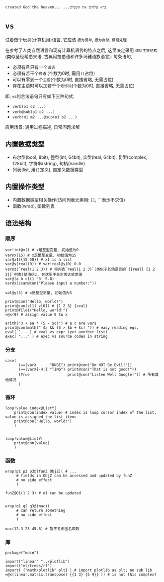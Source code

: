 ```created God the heaven... ...בָּרָא אֱלֹהִים אֵת הַשָּׁמַיִם```

# `vs`
试着做个玩具(计算机用)语言, 它应该 `极为简单`, `极为自然`, `极易处理`.

在参考了人类自然语言和现有计算机语言的特点之后, 这里决定采用 `谓状主宾结构`(类似圣经希伯来语, 古典阿拉伯语和许多玛雅语族语言).
每条语句, 
- 必须有且只有一个`谓语`
- 必须有若干个`宾语` (个数为0时, 需用`()`占位)
- 可以有零到一个`主语`(个数为0时, 直接省略, 无需占位)
- 存在主语时可以加若干个`修饰词`(个数为0时, 直接省略, 无需占位)

即, `vs`的合法语句只有如下三种句式:
- `verb(o1 o2 ...)`
- `verb@sub(o1 o2 ...)`
- `verb!m1 m2 ...@sub(o1 o2 ...)`

应用场景: 通用过程描述, 日常问题求解

## 内置数据类型
- 布尔型(bool, 8bit), 整型(int, 64bit), 实型(real, 64bit), 复型(complex, 128bit), 字符串(string), 句柄(handle)
- 列表(list, 用`{}`定义), 自定义数据类型

## 内置操作类型
- 内置数据类型相关操作(访问列表元素用: `[]`, `\``表示不求值)
- 函数(wrap), 函数列表

## 语法结构
### 顺序
```
var!int@x() # x是整型变量, 初始值为0
var@x(15) # x是整型变量, 初始值为15
var@x1({15 50}) # x1 is a list
var@y(real(0)) # var!real@y(0) 0.0 
var@z(`real(1 2 3)) # 将列表`real(1 2 3)`(类似于其他语言的`{{real} {1 2 3}}`列表)赋值给z, 在这里不会对表达式求值
var@(a b c)(1 '3' 5.0)
var@x(scan@con("Please input a number:"))

val@y(5) # x是整型常量, 初始值为5

print@con("Hello, world!")
print@con(z[1] z[0]) # {1 2 3} {real}
print@file1("Hello, world!")
=@x(9) # assign value 9 to x

arith("3 + $a * (5 - $c)") # a c are vars
print@con(math(" $a && (5 > $b + $c) ")) # easy reading eqs.
eval( `... ) # eval vs expr (yet another list)
exec( "..." ) # exec vs source codes in string
```

### 分支
```
case(
      (==(varX      "DNBE") print@con("Do NOT Be Evil!"))
      (==(varX[-4:] "TING") print@con("That is not good!"))
      (True                 print@con("Listen Well Google!")) # 所有其他情况
      )
```

### 循环
```
loop!value index@ListY(
    print@con(index value) # index is loop cursor index of the list, value is assigned the list items
    print@con("Hello, world!")
    )


loop!value@ListY(
    print@con(value)
    )
```

### 函数
```
wrap!p1 p2 p3@(funZ ObjZ)( # ...
     # fields in ObjZ can be accessed and updated by funZ
     # no side effect
     )

funZ@O1(1 2 3) # o1 can be updated


wrap!q1 q2 q3@(mac)(
     # can return something
     # no side effect
     )

mac(12.3 23 45.6) # 暂不考虑匿名函数
```

### 库
```
package("main")

import("linear" "../plotlib")
import("ml/trees/rf")
import( {"math/plotlib" plt} ) # import plotlib as plt; no sub lib
=@x(linear.matrix.transpose( {{1 3} {5 9}} )) # is not this complex?
```